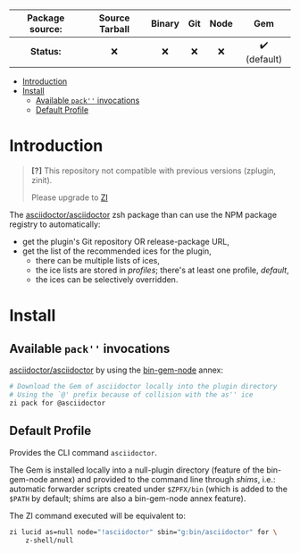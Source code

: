 <h3>

| **Package source:** | Source Tarball | Binary | Git | Node |             Gem              |
| :-----------------: | :------------: | :----: | :-: | :--: | :--------------------------: |
|     **Status:**     |      :x:       |  :x:   | :x: | :x:  | :heavy_check_mark: (default) |

</h3>

- [Introduction](#introduction)
- [Install](#install)
	- [Available `pack''` invocations](#available-pack-invocations)
	- [Default Profile](#default-profile)

# Introduction

> **[?]**
> This repository not compatible with previous versions (zplugin, zinit).
>
> Please upgrade to [ZI](https://github.com/z-shell-zi)

The [asciidoctor/asciidoctor](https://github.com/asciidoctor/asciidoctor) zsh package than can use the NPM package registry to automatically:

-   get the plugin's Git repository OR release-package URL,
-   get the list of the recommended ices for the plugin,
    -   there can be multiple lists of ices,
    -   the ice lists are stored in _profiles_; there's at least one profile, _default_,
    -   the ices can be selectively overridden.

# Install

## Available `pack''` invocations

[asciidoctor/asciidoctor](https://github.com/asciidoctor/asciidoctor) by using the [bin-gem-node](https://github.com/z-shell/z-a-bin-gem-node) annex:

```zsh
# Download the Gem of asciidoctor locally into the plugin directory
# Using the `@' prefix because of collision with the as'' ice
zi pack for @asciidoctor
```

## Default Profile

Provides the CLI command `asciidoctor`.

The Gem is installed locally into a null-plugin directory (feature of the
bin-gem-node annex) and provided to the command line through _shims_, i.e.:
automatic forwarder scripts created under `$ZPFX/bin` (which is added to the
`$PATH` by default; shims are also a bin-gem-node annex feature).

The ZI command executed will be equivalent to:

```zsh
zi lucid as=null node="!asciidoctor" sbin="g:bin/asciidoctor" for \
    z-shell/null
```
